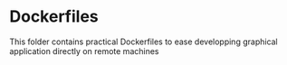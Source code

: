# Dockerfiles

This folder contains practical Dockerfiles to ease
developping graphical application directly
on remote machines
